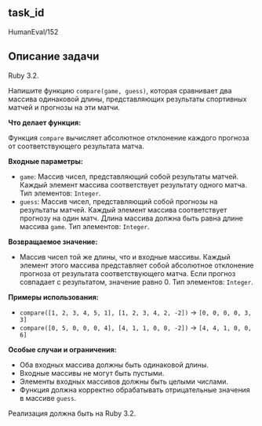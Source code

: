 ## task_id
HumanEval/152

## Описание задачи
Ruby 3.2.

Напишите функцию `compare(game, guess)`, которая сравнивает два массива одинаковой длины, представляющих результаты спортивных матчей и прогнозы на эти матчи.

**Что делает функция:**

Функция `compare` вычисляет абсолютное отклонение каждого прогноза от соответствующего результата матча.

**Входные параметры:**

* `game`: Массив чисел, представляющий собой результаты матчей.  Каждый элемент массива соответствует результату одного матча. Тип элементов: `Integer`.
* `guess`: Массив чисел, представляющий собой прогнозы на результаты матчей.  Каждый элемент массива соответствует прогнозу на один матч. Длина массива должна быть равна длине массива `game`. Тип элементов: `Integer`.

**Возвращаемое значение:**

* Массив чисел той же длины, что и входные массивы. Каждый элемент этого массива представляет собой абсолютное отклонение прогноза от результата соответствующего матча. Если прогноз совпадает с результатом, значение равно 0. Тип элементов: `Integer`.

**Примеры использования:**

* `compare([1, 2, 3, 4, 5, 1], [1, 2, 3, 4, 2, -2])` -> `[0, 0, 0, 0, 3, 3]`
* `compare([0, 5, 0, 0, 0, 4], [4, 1, 1, 0, 0, -2])` -> `[4, 4, 1, 0, 0, 6]`


**Особые случаи и ограничения:**

* Оба входных массива должны быть одинаковой длины.
* Входные массивы не могут быть пустыми.
* Элементы входных массивов должны быть целыми числами.
* Функция должна корректно обрабатывать отрицательные значения в массиве `guess`.


Реализация должна быть на Ruby 3.2.

